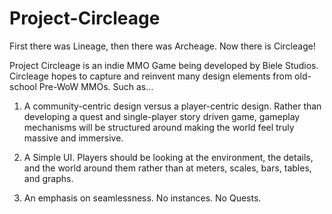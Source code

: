 # Project-Circleage
First there was Lineage, then there was Archeage. Now there is Circleage!

Project Circleage is an indie MMO Game being developed by Biele Studios. Circleage hopes to capture and reinvent many design elements from old-school Pre-WoW MMOs. Such as...

1) A community-centric design versus a player-centric design. Rather than developing a quest and single-player story driven game, gameplay mechanisms will be structured around making the world feel truly massive and immersive.

2) A Simple UI. Players should be looking at the environment, the details, and the world around them rather than at meters, scales, bars, tables, and graphs. 

3) An emphasis on seamlessness. No instances. No Quests.